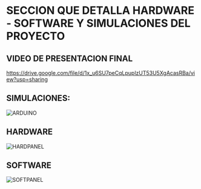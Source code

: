 # SECCION QUE DETALLA HARDWARE - SOFTWARE Y SIMULACIONES DEL PROYECTO

## VIDEO DE PRESENTACION FINAL
https://drive.google.com/file/d/1x_u6SU7peCqLpuplzUT53U5XgAcasRBa/view?usp=sharing


## SIMULACIONES:
![ARDUINO](https://user-images.githubusercontent.com/106171748/196045137-49093f44-140f-4d7d-8e46-43baac1f909c.jpg)

## HARDWARE
![HARDPANEL](https://user-images.githubusercontent.com/106171748/196045145-93a42166-5e90-4915-b8eb-8fdacc6cb9dd.jpg)

## SOFTWARE
![SOFTPANEL](https://user-images.githubusercontent.com/106171748/196045235-69bb3651-64c5-4916-9f51-9ea640d7537c.jpg)



